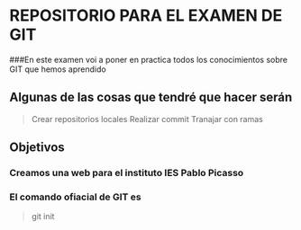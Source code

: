 # REPOSITORIO PARA EL EXAMEN DE GIT 
###En este examen voi a poner en practica todos los conocimientos sobre GIT que hemos aprendido


## Algunas de las cosas que tendré que hacer serán

> Crear repositorios locales
> Realizar commit
> Tranajar con ramas 

## Objetivos 

### Creamos una web para el instituto IES Pablo Picasso

### El comando ofiacial de GIT es 

> git init
